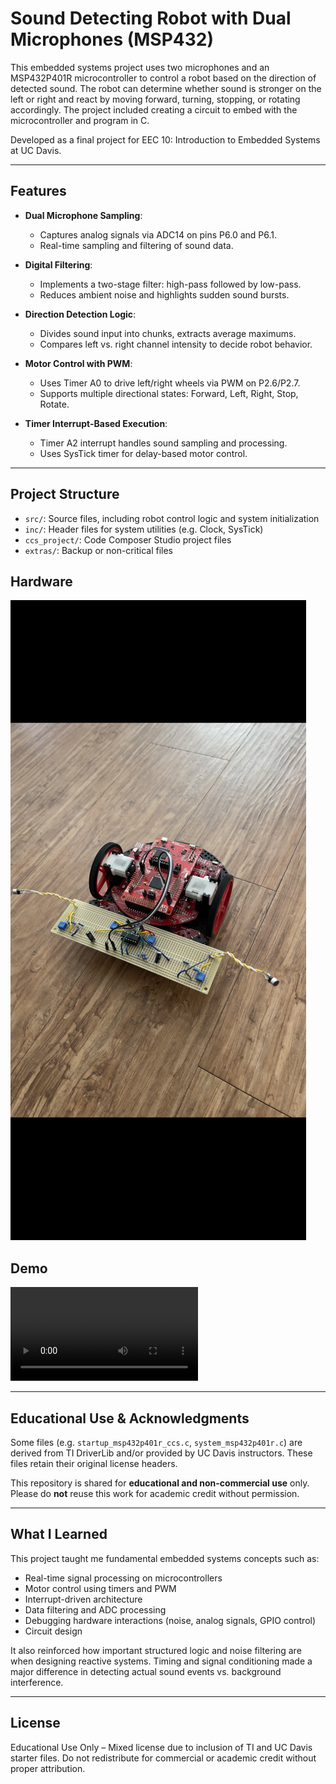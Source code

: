 # Sound Detecting Robot with Dual Microphones (MSP432)

This embedded systems project uses two microphones and an MSP432P401R microcontroller to control a robot based on the direction of detected sound. The robot can determine whether sound is stronger on the left or right and react by moving forward, turning, stopping, or rotating accordingly. The project included creating a circuit to embed with the microcontroller and program in C.

Developed as a final project for EEC 10: Introduction to Embedded Systems at UC Davis.

---

## Features

- **Dual Microphone Sampling**:
  - Captures analog signals via ADC14 on pins P6.0 and P6.1.
  - Real-time sampling and filtering of sound data.

- **Digital Filtering**:
  - Implements a two-stage filter: high-pass followed by low-pass.
  - Reduces ambient noise and highlights sudden sound bursts.

- **Direction Detection Logic**:
  - Divides sound input into chunks, extracts average maximums.
  - Compares left vs. right channel intensity to decide robot behavior.

- **Motor Control with PWM**:
  - Uses Timer A0 to drive left/right wheels via PWM on P2.6/P2.7.
  - Supports multiple directional states: Forward, Left, Right, Stop, Rotate.

- **Timer Interrupt-Based Execution**:
  - Timer A2 interrupt handles sound sampling and processing.
  - Uses SysTick timer for delay-based motor control.

---

## Project Structure
- `src/`: Source files, including robot control logic and system initialization
- `inc/`: Header files for system utilities (e.g. Clock, SysTick)
- `ccs_project/`: Code Composer Studio project files
- `extras/`: Backup or non-critical files

## Hardware
![Robot Setup](media/robot.png)

## Demo
![Robot directing itself to source of sound](media/robot_demo.mp4)

---

## Educational Use & Acknowledgments

Some files (e.g. `startup_msp432p401r_ccs.c`, `system_msp432p401r.c`) are derived from TI DriverLib and/or provided by UC Davis instructors. These files retain their original license headers.

This repository is shared for **educational and non-commercial use** only.  
Please do **not** reuse this work for academic credit without permission.

---

## What I Learned

This project taught me fundamental embedded systems concepts such as:
- Real-time signal processing on microcontrollers
- Motor control using timers and PWM
- Interrupt-driven architecture
- Data filtering and ADC processing
- Debugging hardware interactions (noise, analog signals, GPIO control)
- Circuit design

It also reinforced how important structured logic and noise filtering are when designing reactive systems. Timing and signal conditioning made a major difference in detecting actual sound events vs. background interference.

---

## License

Educational Use Only – Mixed license due to inclusion of TI and UC Davis starter files. Do not redistribute for commercial or academic credit without proper attribution.
